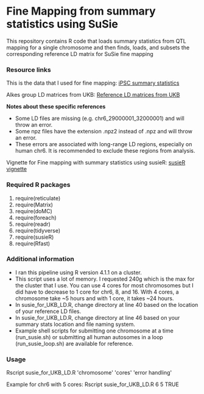 # Fine Mapping from summary statistics using SuSie

This repository contains R code that loads summary statistics from QTL mapping for a single chromosome and then finds, loads, and subsets the corresponding reference LD matrix for SuSie fine mapping

### Resource links
This is the data that I used for fine mapping:
[iPSC summary statistics](https://zenodo.org/record/4005576#.YboFQPHMK3K)

Alkes group LD matrices from UKB:
[Reference LD matrices from UKB](https://alkesgroup.broadinstitute.org/UKBB_LD)

**Notes about these specific references** 
- Some LD files are missing (e.g. chr6_29000001_32000001) and will throw an error.
- Some npz files have the extension .npz2 instead of .npz and will throw an error. 
- These errors are associated with long-range LD regions, especially on human chr6. It is recommended to exclude these regions from analysis.

Vignette for Fine mapping with summary statistics using susieR:
[susieR vignette](https://stephenslab.github.io/susieR/articles/finemapping_summary_statistics.html)

### Required R packages

1. require(reticulate)
2. require(Matrix)
3. require(doMC)
4. require(foreach)
5. require(readr)
6. require(tidyverse)
7. require(susieR)
8. require(Rfast)

### Additional information
- I ran this pipeline using R version 4.1.1 on a cluster.
- This script uses a lot of memory. I requested 240g which is the max for the cluster that I use. You can use 4 cores for most chromosomes but I did have to decrease to 1 core for chr6, 8, and 16. With 4 cores, a chromosome take ~5 hours and with 1 core, it takes ~24 hours.
- In susie_for_UKB_LD.R, change directory at line 40 based on the location of your reference LD files.
- In susie_for_UKB_LD.R, change directory at line 46 based on your summary stats location and file naming system.
- Example shell scripts for submitting one chromosome at a time (run_susie.sh) or submitting all human autosomes in a loop (run_susie_loop.sh) are available for reference.

### Usage

Rscript susie_for_UKB_LD.R 'chromosome' 'cores' 'error handling'
  
Example for chr6 with 5 cores: Rscript susie_for_UKB_LD.R 6 5 TRUE
  
